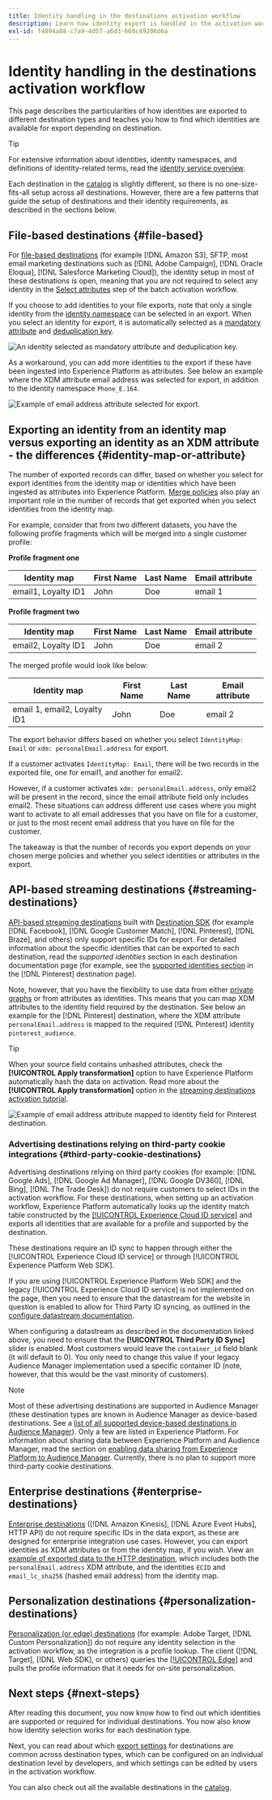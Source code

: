 ```yaml
---
title: Identity handling in the destinations activation workflow
description: Learn how identity export is handled in the activation workflow, depending on destination type
exl-id: f4894a08-c7a9-4d57-a6d3-660c49206d6a
---
```

# Identity handling in the destinations activation workflow

This page describes the particularities of how identities are exported to different destination types and teaches you how to find which identities are available for export depending on destination.

>[!TIP]
>
> For extensive information about identities, identity namespaces, and definitions of identity-related terms, read the [identity service overview](/help/identity-service/home.md).

Each destination in the [catalog](/help/destinations/catalog/overview.md) is slightly different, so there is no one-size-fits-all setup across all destinations. However, there are a few patterns that guide the setup of  destinations and their identity requirements, as described in the sections below.

## File-based destinations {#file-based}

For [file-based destinations](/help/destinations/destination-types.md#file-based) (for example [!DNL Amazon S3], SFTP, most email marketing destinations such as [!DNL Adobe Campaign], [!DNL Oracle Eloqua], [!DNL Salesforce Marketing Cloud]), the identity setup in most of these destinations is open, meaning that you are not required to select any identity in the [Select attributes](/help/destinations/ui/activate-batch-profile-destinations.md#select-attributes) step of the batch activation workflow.

If you choose to add identities to your file exports, note that only a single identity from the [identity namespace](/help/identity-service/ui/identity-graph-viewer.md#access-identity-graph-viewer) can be selected in an export. When you select an identity for export, it is automatically selected as a [mandatory attribute](/help/destinations/ui/activate-batch-profile-destinations.md#mandatory-attributes) and [deduplication key](/help/destinations/ui/activate-batch-profile-destinations.md#deduplication-keys).

![An identity selected as mandatory attribute and deduplication key.](/help/destinations/assets/how-destinations-work/selected-identity.png)

As a workaround, you can add more identities to the export if these have been ingested into Experience Platform as attributes. See below an example where the XDM attribute email address was selected for export, in addition to the identity namespace `Phone_E.164`.

![Example of email address attribute selected for export.](/help/destinations/assets/how-destinations-work/email-selected.png)

## Exporting an identity from an identity map versus exporting an identity as an XDM attribute - the differences {#identity-map-or-attribute}

The number of exported records can differ, based on whether you select for export identities from the identity map or identities which have been ingested as attributes into Experience Platform. [Merge policies](/help/profile/merge-policies/overview.md) also play an important role in the number of records that get exported when you select identities from the identity map.

For example, consider that from two different datasets, you have the following profile fragments which will be merged into a single customer profile:

**Profile fragment one**

|Identity map | First Name| Last Name| Email attribute|
|---------|----------|---------|--------|
| email1, Loyalty ID1 | John | Doe | email 1|


**Profile fragment two**

|Identity map | First Name| Last Name| Email attribute|
|---------|----------|---------|--------|
| email2, Loyalty ID1 | John | Doe | email 2|

The merged profile would look like below:

|Identity map | First Name| Last Name| Email attribute|
|---------|----------|---------|--------|
| email 1, email2, Loyalty ID1 | John | Doe | email 2|

The export behavior differs based on whether you select `IdentityMap: Email` or `xdm: personalEmail.address` for export. 

If a customer activates `IdentityMap: Email`, there will be two records in the exported file, one for email1, and another for email2.

However, if a customer activates `xdm: personalEmail.address`, only email2 will be present in the record, since the email attribute field only includes email2. These situations can address different use cases where you might want to activate to all email addresses that you have on file for a customer, or just to the most recent email address that you have on file for the customer.

The takeaway is that the number of records you export depends on your chosen merge policies and whether you select identities or attributes in the export.

## API-based streaming destinations {#streaming-destinations}

[API-based streaming destinations](/help/destinations/destination-types.md#streaming-destination) built with [Destination SDK](/help/destinations/destination-sdk/overview.md) (for example [!DNL Facebook], [!DNL Google Customer Match], [!DNL Pinterest], [!DNL Braze], and others) only support specific IDs for export. For detailed information about the specific identities that can be exported to each destination, read the *supported identities* section in each destination documentation page (for example, see the [supported identities section](/help/destinations/catalog/advertising/pinterest.md) in the [!DNL Pinterest] destination page). 

Note, however, that you have the flexibility to use data from either [private graphs](/help/profile/merge-policies/overview.md#id-stitching) or from attributes as identities. This means that you can map XDM attributes to the identity field required by the destination. See below an example for the [!DNL Pinterest] destination, where the XDM attribute `personalEmail.address` is mapped to the required [!DNL Pinterest] identity `pinterest_audience`.

>[!TIP]
>
>When your source field contains unhashed attributes, check the **[!UICONTROL Apply transformation]** option to have Experience Platform automatically hash the data on activation. Read more about the **[!UICONTROL Apply transformation]** option in the [streaming destinations activation tutorial](/help/destinations/ui/activate-segment-streaming-destinations.md#apply-transformation).

![Example of email address attribute mapped to identity field for Pinterest destination.](/help/destinations/assets/how-destinations-work/email-mapped-to-identity.png)

### Advertising destinations relying on third-party cookie integrations {#third-party-cookie-destinations}

Advertising destinations relying on third party cookies (for example: [!DNL Google Ads], [!DNL Google Ad Manager], [!DNL Google DV360], [!DNL Bing], [!DNL The Trade Desk]) do not require customers to select IDs in the activation workflow. For these destinations, when setting up an activation workflow, Experience Platform automatically looks up the identity match table constructed by the [[!UICONTROL Experience Cloud ID service]](https://experienceleague.adobe.com/docs/id-service/using/intro/overview.html?lang=en) and exports all identities that are available for a profile and supported by the destination. 

These destinations require an ID sync to happen through either the [!UICONTROL Experience Cloud ID service] or through [!UICONTROL Experience Platform Web SDK]. 

If you are using [!UICONTROL Experience Platform Web SDK] and the legacy [!UICONTROL Experience Cloud ID service] is not implemented on the page, then you need to ensure that the datastream for the website in question is enabled to allow for Third Party ID syncing, as outlined in the [configure datastream documentation](/help/datastreams/configure.md#create).

When configuring a datastream as described in the documentation linked above, you need to ensure that the **[!UICONTROL Third Party ID Sync]** slider is enabled. Most customers would leave the `container_id` field blank (it will default to 0). You only need to change this value if your legacy Audience Manager implementation used a specific container ID (note, however, that this would be the vast minority of customers).

>[!NOTE]
>
>Most of these advertising destinations are supported in Audience Manager (these destination types are known in Audience Manager as device-based destinations. See a [list of all supported device-based destinations in Audience Manager](https://experienceleague.adobe.com/docs/audience-manager/user-guide/features/destinations/device-based/device-based-destinations-list.html?lang=en)). Only a few are listed in Experience Platform. For information about sharing data between Experience Platform and Audience Manager, read the section on [enabling data sharing from Experience Platform to Audience Manager](https://experienceleague.adobe.com/docs/audience-manager/user-guide/implementation-integration-guides/integration-experience-platform/aam-aep-audience-sharing.html?lang=en#enable-aep-to-aam-data). Currently, there is no plan to support more third-party cookie destinations. 

## Enterprise destinations {#enterprise-destinations}

[Enterprise destinations](/help/destinations/destination-types.md#streaming-profile-export) ([!DNL Amazon Kinesis], [!DNL Azure Event Hubs], HTTP API) do not require specific IDs in the data export, as these are designed for enterprise integration use cases. However, you can export identities as XDM attributes or from the identity map, if you wish. View an [example of exported data to the HTTP destination](/help/destinations/catalog/streaming/http-destination.md#exported-data), which includes both the `personalEmail.address` XDM attribute, and the identities `ECID` and `email_lc_sha256` (hashed email address) from the identity map.

## Personalization destinations {#personalization-destinations}

[Personalization (or edge) destinations](/help/destinations/destination-types.md#edge-personalization-destinations) (for example: Adobe Target, [!DNL Custom Personalization]) do not require any identity selection in the activation workflow, as the integration is a profile lookup. The client ([!DNL Target], [!DNL Web SDK], or others) queries the [[!UICONTROL Edge]](/help/collection/home.md#edge) and pulls the profile information that it needs for on-site personalization.

<!--
![Table with all supported identities](/help/destinations/assets/how-destinations-work/identities-table.png)

-->

## Next steps {#next-steps}

After reading this document, you now know how to find out which identities are supported or required for individual destinations. You now also know how identity selection works for each destination type. 

Next, you can read about which [export settings](/help/destinations/how-destinations-work/destinations-configurations.md) for destinations are common across destination types, which can be configured on an individual destination level by developers, and which settings can be edited by users in the activation workflow.

You can also check out all the available destinations in the [catalog](/help/destinations/catalog/overview.md).
